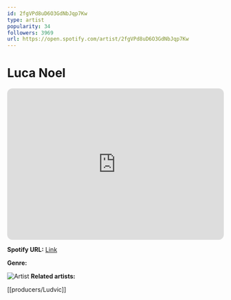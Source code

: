 ```yaml
---
id: 2fgVPd8uD6O3GdNbJqp7Kw
type: artist
popularity: 34
followers: 3969
url: https://open.spotify.com/artist/2fgVPd8uD6O3GdNbJqp7Kw
---
```

# Luca Noel

<iframe style="border-radius:12px" src="https://open.spotify.com/embed/artist/2fgVPd8uD6O3GdNbJqp7Kw" width="100%" height="352" frameBorder="0" allowfullscreen="" allow="autoplay; clipboard-write; encrypted-media; fullscreen; picture-in-picture" loading="lazy"></iframe>

**Spotify URL:** [Link](https://open.spotify.com/artist/2fgVPd8uD6O3GdNbJqp7Kw)

**Genre:** 

![Artist](https://i.scdn.co/image/ab6761610000e5eb3c85a489efbb254089f8113c)
**Related artists:**

[[producers/Ludvic]]

